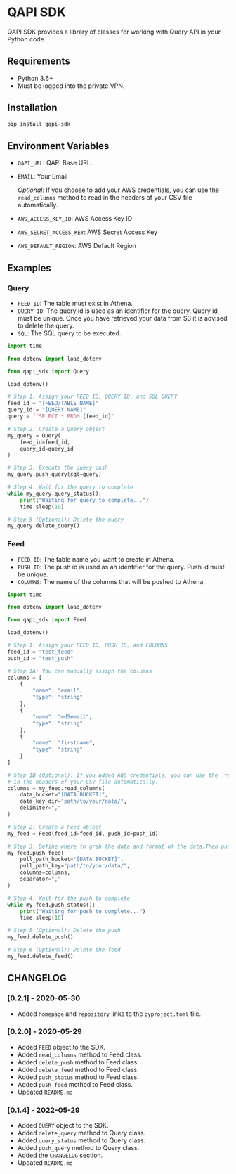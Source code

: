 # QAPI SDK

QAPI SDK provides a library of classes for working with Query API in your Python code.

## Requirements

* Python 3.6+
* Must be logged into the private VPN.

## Installation

```bash
pip install qapi-sdk 
```

## Environment Variables

- `QAPI_URL`: QAPI Base URL.
- `EMAIL`: Your Email

  *Optional*: If you choose to add your AWS credentials, you can use the `read_columns` method to read in the
  headers of your CSV file automatically.
- `AWS_ACCESS_KEY_ID`: AWS Access Key ID
- `AWS_SECRET_ACCESS_KEY`: AWS Secret Access Key
- `AWS_DEFAULT_REGION`: AWS Default Region

## Examples

### Query

- `FEED ID`: The table must exist in Athena.
- `QUERY ID`: The query id is used as an identifier for the query. Query id must be unique. Once you have retrieved your
  data from S3 it is advised to delete the query.
- `SQL`: The SQL query to be executed.

```python
import time

from dotenv import load_dotenv

from qapi_sdk import Query

load_dotenv()

# Step 1: Assign your FEED ID, QUERY ID, and SQL QUERY
feed_id = "[FEED/TABLE NAME]"
query_id = "[QUERY NAME]"
query = f"SELECT * FROM {feed_id}"

# Step 2: Create a Query object
my_query = Query(
    feed_id=feed_id,
    query_id=query_id
)

# Step 3: Execute the query push
my_query.push_query(sql=query)

# Step 4: Wait for the query to complete
while my_query.query_status():
    print("Waiting for query to complete...")
    time.sleep(10)

# Step 5 (Optional): Delete the query
my_query.delete_query()
```

### Feed

- `FEED ID`: The table name you want to create in Athena.
- `PUSH ID`: The push id is used as an identifier for the query. Push id must be unique.
- `COLUMNS`: The name of the columns that will be pushed to Athena.

```python
import time

from dotenv import load_dotenv

from qapi_sdk import Feed

load_dotenv()

# Step 1: Assign your FEED ID, PUSH ID, and COLUMNS
feed_id = "test_feed"
push_id = "test_push"

# Step 1A: You can manually assign the columns
columns = [
    {
        "name": "email",
        "type": "string"
    },
    {
        "name": "md5email",
        "type": "string"
    },
    {
        "name": "firstname",
        "type": "string"
    }
]

# Step 1B (Optional): If you added AWS credentials, you can use the `read_columns` method to read 
# in the headers of your CSV file automatically.
columns = my_feed.read_columns(
    data_bucket="[DATA BUCKET]",
    data_key_dir="path/to/your/data/",
    delimiter=","
)

# Step 2: Create a Feed object
my_feed = Feed(feed_id=feed_id, push_id=push_id)

# Step 3: Define where to grab the data and format of the data.Then push the data to Athena.
my_feed.push_feed(
    pull_path_bucket="[DATA BUCKET]",
    pull_path_key="path/to/your/data/",
    columns=columns,
    separator=","
)

# Step 4: Wait for the push to complete
while my_feed.push_status():
    print("Waiting for push to complete...")
    time.sleep(10)

# Step 5 (Optional): Delete the push
my_feed.delete_push()

# Step 6 (Optional): Delete the feed
my_feed.delete_feed()
```

## CHANGELOG

### [0.2.1] - 2020-05-30

- Added `homepage` and `repository` links to the `pyproject.toml` file.

### [0.2.0] - 2020-05-29

- Added `FEED` object to the SDK.
- Added `read_columns` method to Feed class.
- Added `delete_push` method to Feed class.
- Added `delete_feed` method to Feed class.
- Added `push_status` method to Feed class.
- Added `push_feed` method to Feed class.
- Updated `README.md`

### [0.1.4] - 2022-05-29

- Added `QUERY` object to the SDK.
- Added `delete_query` method to Query class.
- Added `query_status` method to Query class.
- Added `push_query` method to Query class.
- Added the `CHANGELOG` section.
- Updated `README.md`
